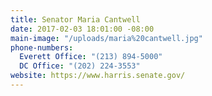 ```yaml
---
title: Senator Maria Cantwell
date: 2017-02-03 18:01:00 -08:00
main-image: "/uploads/maria%20cantwell.jpg"
phone-numbers:
  Everett Office: "(213) 894-5000"
  DC Office: "(202) 224-3553"
website: https://www.harris.senate.gov/
---
```


